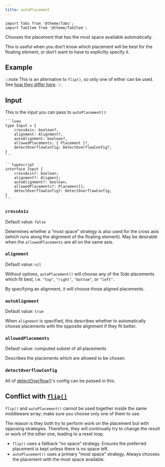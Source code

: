 ```yaml
---
title: autoPlacement
---
```


```mdx-code-block
import Tabs from '@theme/Tabs';
import TabItem from '@theme/TabItem';
```

Chooses the placement that has the most space available automatically.

This is useful when you don’t know which placement will be best for the floating element, or don’t want to have to explicitly specify it.

## Example

:::note
This is an alternative to `flip()`, so only one of either can be used. See [how they differ here](#conflict-with-flip).
:::

## Input

This is the input you can pass to `autoPlacement()`:

<Tabs groupId="package-manager">
  <TabItem value="wally" label="luau" default>

    ```luau
    type Input = {
        crossAxis: boolean?,
        alignment: Alignment?,
        autoAlignment: boolean?,
        allowedPlacements: { Placement }?,
        detectOverflowConfig: DetectOverflowConfig?,
    }
    ```

  </TabItem>

  <TabItem value="roblox-ts" label="roblox-ts">

    ```typescript
    interface Input {
        crossAxis?: boolean;
        alignment?: Aligment;
        autoAlignment?: boolean;
        allowedPlacements?: Placement[];
        detectOverflowConfig?: DetectOverflowConfig;
    }
    ```

  </TabItem>
</Tabs>

### `crossAxis`

Default value: `false`

Determines whether a “most space” strategy is also used for the cross axis (which runs along the alignment of the floating element). May be desirable when the `allowedPlacements` are all on the same axis.

### `alignment`

Default value: `nil`

Without options, `autoPlacement()` will choose any of the Side placements which fit best, i.e. `"top"`, `"right"`, `"bottom"`, or `"left"`.

By specifying an alignment, it will choose those aligned placements.

### `autoAlignment`

Default value: `true`

When `alignment` is specified, this describes whether to automatically choose placements with the opposite alignment if they fit better.

### `allowedPlacements`

Default value: computed subset of all placements

Describes the placements which are allowed to be chosen.

### `detectOverflowConfig`

All of [detectOverflow()](../guides/collisions#config)'s config can be passed in this.

## Conflict with [`flip()`](./flip)

`flip()` and `autoPlacement()` cannot be used together inside the same middleware array;
make sure you choose only one of them to use.

The reason is they both try to perform work on the placement but with opposing strategies. Therefore, they will continually try to change the result or work of the other one, leading to a reset loop.

-   `flip()` uses a fallback “no space” strategy. Ensures the preferred placement is kept unless there is no space left.
-   `autoPlacement()` uses a primary “most space” strategy. Always chooses the placement with the most space available.

